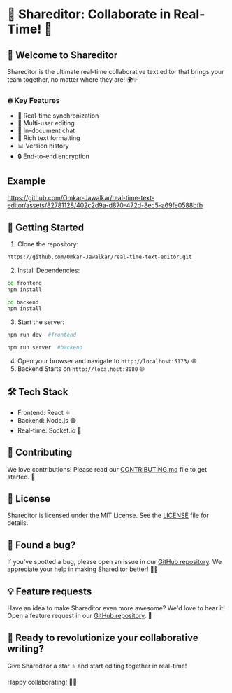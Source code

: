 # 🚀 Shareditor: Collaborate in Real-Time! 📝

## 🌟 Welcome to Shareditor

Shareditor is the ultimate real-time collaborative text editor that brings your team together, no matter where they are! 🌍✨

### 🔥 Key Features

-   🔄 Real-time synchronization
-   👥 Multi-user editing
-   💬 In-document chat
-   🎨 Rich text formatting
-   📊 Version history
-   🔒 End-to-end encryption

## Example

https://github.com/Omkar-Jawalkar/real-time-text-editor/assets/82781128/402c2d9a-d870-472d-8ec5-a69fe0588bfb

## 🚀 Getting Started

1. Clone the repository:

```bash
https://github.com/Omkar-Jawalkar/real-time-text-editor.git
```

2. Install Dependencies:

```bash
cd frontend
npm install
```

```bash
cd backend
npm install
```

3. Start the server:

```bash
npm run dev  #frontend
```

```bash
npm run server  #backend
```

4. Open your browser and navigate to `http://localhost:5173/` 🌐
5. Backend Starts on `http://localhost:8080` 🌐

## 🛠️ Tech Stack

-   Frontend: React ⚛️
-   Backend: Node.js 🟢
-   Real-time: Socket.io 🔌

## 🤝 Contributing

We love contributions! Please read our [CONTRIBUTING.md](CONTRIBUTING.md) file to get started. 🙌

## 📜 License

Shareditor is licensed under the MIT License. See the [LICENSE](LICENSE) file for details.

## 🐛 Found a bug?

If you've spotted a bug, please open an issue in our [GitHub repository](https://github.com/Omkar-Jawalkar/real-time-text-editor/issues). We appreciate your help in making Shareditor better! 🕵️‍♀️

## 💡 Feature requests

Have an idea to make Shareditor even more awesome? We'd love to hear it! Open a feature request in our [GitHub repository](https://github.com/Omkar-Jawalkar/real-time-text-editor/issues). 💭

## 🚀 Ready to revolutionize your collaborative writing?

Give Shareditor a star ⭐ and start editing together in real-time!

Happy collaborating! 🎈🎉
